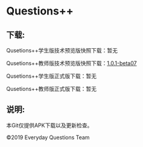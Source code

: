<h1>Questions++</h1>

<h2>下载:</h2>

Qusetions++学生版技术预览版快照下载：暂无

Qusetions++教师版技术预览版快照下载：<a href="https://github.com/UtopiaXC/QuestionsPlusPlus/blob/master/app-release.apk?raw=true">1.0.1-beta07</a>

Qusetions++学生版正式版下载：暂无

Qusetions++教师版正式版下载：暂无

<h2>说明:</h2>

本Git仅提供APK下载以及更新检查。


©2019 Everyday Questions Team
